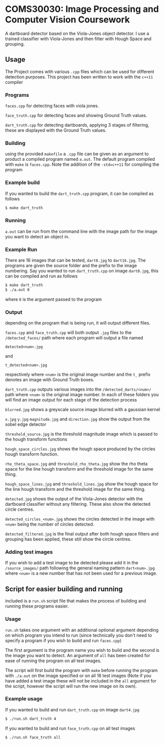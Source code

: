 # COMS30030: Image Processing and Computer Vision Coursework

A dartboard detector based on the Viola-Jones object detector. I use a trained classifier with Viola-Jones and then filter with Hough Space and grouping. 

## Usage

The Project comes with various `.cpp` files which can be used for different detection purposes. This project has been written to work with the `c++11` compiler

### Programs

`faces.cpp` for detecting faces with viola jones.

`face_truth.cpp` for detecting faces and showing Ground Truth values.

`dart_truth.cpp` for detecting dartboards, applying 3 stages of filtering, these are displayed with the Ground Truth values.

### Building

using the provided `makefile` a `.cpp` file can be given as an argument to product a compiled program named `a.out`. The default program compiled with `make` is `faces.cpp`. Note the addition of the `-std=c++11` for compiling the program

### Example build

If you wanted to build the `dart_truth.cpp` program, it can be compiled as follows

```bash
$ make dart_truth
```

### Running

`a.out` can be run from the command line with the image path for the image you want to detect an object in.

### Example Run

There are 16 images that can be tested, `dart0.jpg` to `dart16.jpg`. The programs are given the source folder and the prefix to the image numbering. Say you wanted to run `dart_truth.cpp` on image `dart0.jpg`, this can be compiled and run as follows

```bash
$ make dart_truth
$ ./a.out 0
```
where `0` is the argument passed to the program

### Output

depending on the program that is being run, it will output different files.

`faces.cpp` and `face_truth.cpp` will both output `.jpg` files to the `/detected_faces/` path where each program will output a file named

`detected<num>.jpg`

and

`t_detected<num>.jpg`

respectively where `<num>` is the original image number and the `t_` prefix denotes an image with Ground Truth boxes.

`dart_truth.cpp` outputs various images into the `/detected_darts/<num>/` path where `<num>` is the original image number. In each of these folders you will find an image output for each stage of the detection process

`blurred.jpg` shows a greyscale source image blurred with a gaussian kernel

`x.jpg` `y.jpg` `magnitude.jpg` and `direction.jpg` show the output from the sobel edge detector

`threshold_source.jpg` is the threshold magnitude image which is passed to the hough transform functions

`hough_space_circles.jpg` shows the hough space produced by the circles hough transform function.

`rho_theta_space.jpg` and `threshold_rho_theta.jpg` show the rho theta space for the line hough transform and the threshold image for the same thing.

`hough_space_lines.jpg` and `threshold_lines.jpg` show the hough space for the line hough transform and the threshold image for the same thing.

`detected.jpg` shows the output of the Viola-Jones detector with the dartboard classifier without any filtering. These also show the detected circle centres.

`detected_circles_<num>.jpg` shows the circles detected in the image with `<num>` being the number of circles detected.

`detected_filtered.jpg` is the final output after both hough space filters and grouping has been applied, these still show the circle centres.

### Adding test images

If you wish to add a test image to be detected please add it in the `/source_images/` path following the general naming pattern `dart<num>.jpg` where `<num>` is a new number that has not been used for a previous image.

## Script for easier building and running

included is a `run.sh` script file that makes the process of building and running these programs easier.

### Usage

`run.sh` takes one argument with an additional optional argument depending on which program you intend to run (since technically you don't need to specify a program if you wish to build and run `faces.cpp`)

The first argument is the program name you wish to build and the second is the image you want to detect. An argument of `all` has been created for ease of running the program on all test images.

The script will first build the program with `make` before running the program with `./a.out` on the image specified or on all 16 test images (Note if you have added a test image these will not be included in the `all` argument for the script, however the script will run the new image on its own).

### Example usage

If you wanted to build and run `dart_truth.cpp` on image `dart4.jpg`

```bash
$ ./run.sh dart_truth 4
```

If you wanted to build and run `face_truth.cpp` on all test images

```bash
$ ./run.sh face_truth all
```
